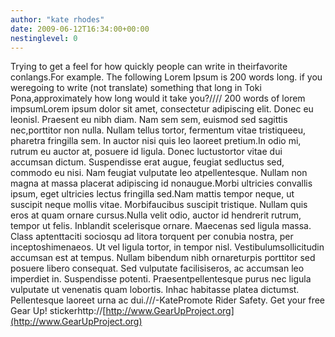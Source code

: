 ```yaml
---
author: "kate rhodes"
date: 2009-06-12T16:34:00+00:00
nestinglevel: 0
---
```

Trying to get a feel for how quickly people can write in theirfavorite conlangs.For example. The following Lorem Ipsum is 200 words long. if you weregoing to write (not translate) something that long in Toki Pona,approximately how long would it take you?//// 200 words of lorem impsumLorem ipsum dolor sit amet, consectetur adipiscing elit. Donec eu leonisl. Praesent eu nibh diam. Nam sem sem, euismod sed sagittis nec,porttitor non nulla. Nullam tellus tortor, fermentum vitae tristiqueeu, pharetra fringilla sem. In auctor nisi quis leo laoreet pretium.In odio mi, rutrum eu auctor at, posuere id ligula. Donec luctustortor vitae dui accumsan dictum. Suspendisse erat augue, feugiat sedluctus sed, commodo eu nisi. Nam feugiat vulputate leo atpellentesque. Nullam non magna at massa placerat adipiscing id nonaugue.Morbi ultricies convallis ipsum, eget ultricies lectus fringilla sed.Nam mattis tempor neque, ut suscipit neque mollis vitae. Morbifaucibus suscipit tristique. Nullam quis eros at quam ornare cursus.Nulla velit odio, auctor id hendrerit rutrum, tempor ut felis. Inblandit scelerisque ornare. Maecenas sed ligula massa. Class aptenttaciti sociosqu ad litora torquent per conubia nostra, per inceptoshimenaeos. Ut vel ligula tortor, in tempor nisl. Vestibulumsollicitudin accumsan est at tempus. Nullam bibendum nibh ornareturpis porttitor sed posuere libero consequat. Sed vulputate facilisiseros, ac accumsan leo imperdiet in. Suspendisse potenti. Praesentpellentesque purus nec ligula vulputate ut venenatis quam lobortis. Inhac habitasse platea dictumst. Pellentesque laoreet urna ac dui.///-KatePromote Rider Safety. Get your free Gear Up! stickerhttp://[http://www.GearUpProject.org](http://www.GearUpProject.org)